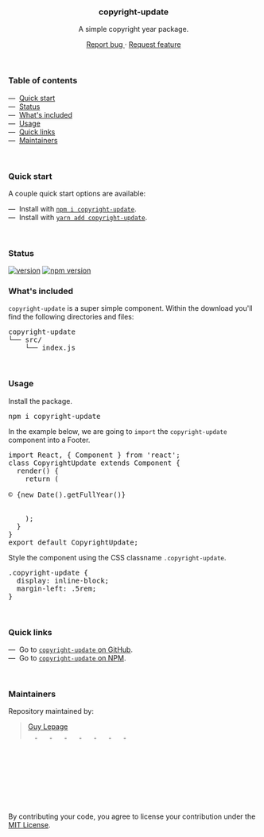 <div align="center">
  <h3 align="center">copyright-update</h3>
  <p align="center">
    A simple copyright year package.
  </p>
  <p align="center">
    <a href="https://github.com/guylepage3/copyright-update/issues/new?labels=&template=bug_report.md" alt="Report a Bug (copyright-update)">
      Report bug
    </a>
    &middot;
    <a href="https://github.com/guylepage3/copyright-update/issues/new?labels=&template=feature_request.md" alt="Request feature (copyright-update)">
      Request feature
    </a>
  </p>
</div>
<br />
<div>
  <h3>Table of contents</h3>
  <p>
    —&nbsp;&nbsp;<a href="#quick-start">Quick start</a><br />
    —&nbsp;&nbsp;<a href="#status">Status</a><br />
    —&nbsp;&nbsp;<a href="#whats-included">What's included</a><br />
    —&nbsp;&nbsp;<a href="#usage">Usage</a><br />
    —&nbsp;&nbsp;<a href="#quick-links">Quick links</a><br />
    —&nbsp;&nbsp;<a href="#maintainers">Maintainers</a><br />
</div>
<br />
<div>
  <h3>Quick start</h3>
  <p>
    A couple quick start options are available:
  </p>
  <p>
    —&nbsp;&nbsp;Install with <a href="https://www.npmjs.com/"><code>npm i copyright-update</code></a>.<br />
    —&nbsp;&nbsp;Install with <a href="https://yarnpkg.com/"><code>yarn add copyright-update</code></a>.<br />
  </p>
</div>
<br />
<h3>Status</h3>

[![version](https://img.shields.io/badge/dynamic/json.svg?label=copyright-update&url=https%3A%2F%2Fraw.githubusercontent.com%2Fguylepage3%2Fcopyright-update%2Fmaster%2Fpackage.json&query=%24.version&style=for-the-badge&colorA=%23000000&colorB=%23007BFF)](https://github.com/guylepage3/copyright-update)
[![npm version](https://img.shields.io/npm/v/copyright-update.svg?style=for-the-badge&colorA=%23000000&colorB=%23CA0000)](https://www.npmjs.com/package/copyright-update)
<br />
<div>
  <h3>What's included</h3>
  <p>
    <code>copyright-update</code> is a super simple component. Within the download you'll find the following directories and files:
  </p>
<pre>
copyright-update
└── src/
    └── index.js
</pre>
</div>
<br />
<div>
  <h3>Usage</h3>
  <p>
    Install the package.
  </p>
  <pre>npm i copyright-update</pre>
  <p>
    In the example below, we are going to <code>import</code> the <code>copyright-update</code> component into a Footer.
  </p>
<pre>import React, { Component } from 'react';
class CopyrightUpdate extends Component {
  render() {
    return (
      <div className={`copyright-update ${this.props.className}`}
        style={this.props.style}>&copy; {new Date().getFullYear()}
      </div>
    );
  }
}
export default CopyrightUpdate;</pre>
  <p>
    Style the component using the CSS classname <code>.copyright-update</code>.
  </p>
  <pre>.copyright-update {
  display: inline-block;
  margin-left: .5rem;
}</pre>
</div>
<br />
<div>
  <h3>Quick links</h3>
  <p>
    —&nbsp;&nbsp;Go to <a href="https://github.com/guylepage3/copyright-update"><code>copyright-update</code> on GitHub</a>.<br />
    —&nbsp;&nbsp;Go to <a href="https://www.npmjs.com/package/copyright-update"><code>copyright-update</code> on NPM</a>.<br />
  </p>
</div>
<br />
<div>
  <h3>Maintainers</h3>
  <p>
    Repository maintained by:
  </p>
  <blockquote>
    <a href="https://github.com/guylepage3">Guy Lepage</a>
    <div align="left">
      <a href="https://twitter.com/guylepage3">
        <picture>
          <source 
            media="(prefers-color-scheme: dark)" 
            srcset="https://ico.vercel.app/twitter/ffffff"  width="14px">
          <img src="https://ico.vercel.app/twitter/000000"  width="14px">
        </picture>
      </a>
      &nbsp;&nbsp;
      <a href="https://www.linkedin.com/in/guylepage/">
        <picture>
          <source 
            media="(prefers-color-scheme: dark)" 
            srcset="https://ico.vercel.app/linkedin/ffffff"  width="14px">
          <img src="https://ico.vercel.app/linkedin/000000"  width="14px">
        </picture>
      </a>
      &nbsp;&nbsp;
      <a href="https://github.com/guylepage3">
        <picture>
          <source 
            media="(prefers-color-scheme: dark)" 
            srcset="https://ico.vercel.app/github/ffffff"  width="14px">
          <img src="https://ico.vercel.app/github/000000"  width="14px">
        </picture>
      </a>
      &nbsp;&nbsp;
      <a href="https://stackoverflow.com/users/1314487/guy-lepage">
        <picture>
          <source 
            media="(prefers-color-scheme: dark)" 
            srcset="https://ico.vercel.app/stackoverflow/ffffff"  width="14px">
          <img src="https://ico.vercel.app/stackoverflow/000000"  width="14px">
        </picture>
      </a>
      &nbsp;&nbsp;
      <a href="https://www.npmjs.com/~guylepage3">
        <picture>
          <source 
            media="(prefers-color-scheme: dark)" 
            srcset="https://ico.vercel.app/npm/ffffff"  width="14px">
          <img src="https://ico.vercel.app/npm/000000"  width="14px">
        </picture>
      </a>
      &nbsp;&nbsp;
      <a href="https://medium.com/@guylepage3">
        <picture>
          <source 
            media="(prefers-color-scheme: dark)" 
            srcset="https://ico.vercel.app/medium/ffffff"  width="14px">
          <img src="https://ico.vercel.app/medium/000000"  width="14px">
        </picture>
      </a>
      &nbsp;&nbsp;
      <a href="https://bitcoin.clarkmoody.com/dashboard/">
        <picture>
          <source 
            media="(prefers-color-scheme: dark)" 
            srcset="https://ico.vercel.app/bitcoin/ffffff"  width="14px">
          <img src="https://ico.vercel.app/bitcoin/000000"  width="14px">
        </picture>
      </a>
      &nbsp;&nbsp;
      <a href="https://www.buymeacoffee.com/guylepage3">
        <picture>
          <source 
            media="(prefers-color-scheme: dark)" 
            srcset="https://ico.vercel.app/buymeacoffee/ffffff"  width="14px">
          <img src="https://ico.vercel.app/buymeacoffee/000000"  width="14px">
        </picture>
      </a>
    </div>
  </blockquote>
</div>
<br />
<br />
<br />
<br />
<br />
<br />
<br />
<p align="left">  
  By contributing your code, you agree to license your contribution under the 
  <a href="https://github.com/guylepage3/copyright-update/blob/master/LICENSE">
  MIT License</a>.
</p>
